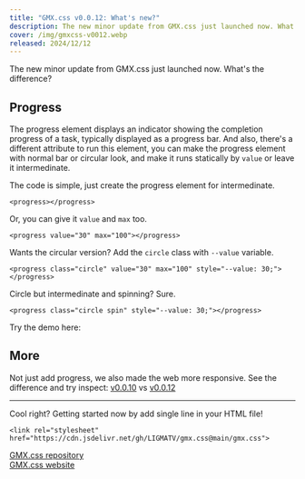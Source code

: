 ```yaml
---
title: "GMX.css v0.0.12: What's new?"
description: The new minor update from GMX.css just launched now. What's the difference?
cover: /img/gmxcss-v0012.webp
released: 2024/12/12
---
```


The new minor update from GMX.css just launched now. What's the difference?

## Progress

The progress element displays an indicator showing the completion progress of a task, typically displayed as a progress bar. And also, there's a different attribute to run this element, you can make the progress element with normal bar or circular look, and make it runs statically by `value` or leave it intermedinate.

The code is simple, just create the progress element for intermedinate.
```
<progress></progress>
```

Or, you can give it `value` and `max` too.
```
<progress value="30" max="100"></progress>
```

Wants the circular version? Add the `circle` class with `--value` variable.
```
<progress class="circle" value="30" max="100" style="--value: 30;"></progress>
```

Circle but intermedinate and spinning? Sure.
```
<progress class="circle spin" style="--value: 30;"></progress>
```

Try the demo here:

## More

Not just add progress, we also made the web more responsive.
See the difference and try inspect: [v0.0.10](https://rawcdn.githack.com/LIGMATV/gmx.css/1d9c56ed5042de3c552b9dbacb1daaa3fb7ee144/index.html) vs [v0.0.12](https://rawcdn.githack.com/LIGMATV/gmx.css/eabede68d4a0d216b709d29638e16eb09c6ef959/index.html)

---

Cool right? Getting started now by add single line in your HTML file!

```
<link rel="stylesheet" href="https://cdn.jsdelivr.net/gh/LIGMATV/gmx.css@main/gmx.css">
```

[GMX.css repository](https://github.com/LIGMATV/gmx.css)  
[GMX.css website](https://ligmatv.is-a.dev/gmx.css/)